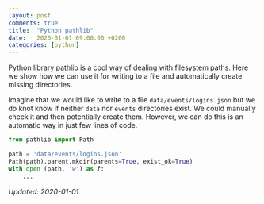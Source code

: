 ```yaml
---
layout: post
comments: true
title:  "Python pathlib"
date:   2020-01-01 09:00:00 +0200
categories: [python]
---
```


Python library [pathlib](https://docs.python.org/3/library/pathlib.html) is a cool way of dealing
with filesystem paths. Here we show how we can use it for writing to a file and automatically create
missing directories.

Imagine that we would like to write to a file `data/events/logins.json` but we do knot know if
neither `data` nor `events` directories exist. We could manually check it and then potentially
create them. However, we can do this is an automatic way in just few lines of code.

``` python
from pathlib import Path

path = 'data/events/logins.json'
Path(path).parent.mkdir(parents=True, exist_ok=True)
with open (path, 'w') as f:
    ...
```


_Updated: 2020-01-01_

